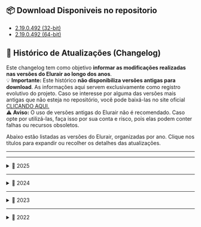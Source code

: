 ## 📦 Download Disponiveis no repositorio


- [2.19.0.492 (32-bit)]()
- [2.19.0.492 (64-bit)]()



## 📝 Histórico de Atualizações (Changelog)

Este changelog tem como objetivo **informar as modificações realizadas nas versões do Elurair ao longo dos anos**.  
💡 **Importante:** Este histórico **não disponibiliza versões antigas para download**. As informações aqui servem exclusivamente como registro evolutivo do projeto. Caso se interesse por alguma das versões mais antigas que não esteja no repositório, você pode baixá-las no site oficial [CLICANDO AQUI.](https://elurair.com/#download)   
⚠️ **Aviso:** O uso de versões antigas do Elurair não é recomendado. Caso opte por utilizá-las, faça isso por sua conta e risco, pois elas podem conter falhas ou recursos obsoletos.


Abaixo estão listadas as versões do Elurair, organizadas por ano. Clique nos títulos para expandir ou recolher os detalhes das atualizações.

---



---

<details>
<summary>📅 2025</summary>

- **[2025-03-08]** 🔧 Versão 2.19.0.492
  Suporte a transparência PNG e uso de HTTPS para patching (não oficialmente suportado).

- **[2025-01-08]** 🛠️ Versão 2.18.1.484  
  Corrige um pequeno bug no builder. Substitui a versão 2.18.0, que foi perdida.

</details>

---

<details>
<summary>📅 2024</summary>

- **[2024-12-28]** 🌍 Versão 2.18.0.480  
  Adiciona localização para italiano (it_IT), novo modo de exibição de progresso, melhorias e correções.

- **[2024-11-25]** 🌍 Versão 2.17.0.457  
  Suporte ao idioma tailandês (th_TH), novas configurações e suporte para arquivos EH/3.

- **[2024-08-11]** 🧪 Versão 2.16.2.434  
  Adiciona menu de desenvolvedor e corrige salvamento incorreto da opção "Salvar" (CheckSave).

- **[2024-07-28]** 💥 Versão 2.16.1.424  
  Corrige diversos crashes e remove a telemetria.

- **[2024-07-17]** 📦 Versão 2.16.0.412  
  Suporte a arquivos 7-Zip, implementações personalizadas de zlib e recursos experimentais.

- **[2024-05-14]** 🗨️ Versão 2.15.0.393  
  Adiciona botões popup, localização em francês (fr_FR) e várias correções.

- **[2024-04-24]** ⚠️ Aviso sobre a versão 2.14.0  
  Um problema crítico na biblioteca `rsulib3` pode causar corrupção de arquivos GRF.  
  ❗ Recomendado voltar para a versão 2.13.2.

- **[2024-04-14]** 🚀 Versão 2.14.0.369  
  Suporte a versões 64-bit, alternadores personalizados e melhorias no carregamento de arquivos grandes.

</details>

---

<details>
<summary>📅 2023</summary>

- **[2023-12-31]** 🛠️ Versão 2.13.2.354  
  Corrige problemas com mídia em segundo plano no Windows Vista ou superior.

- **[2023-12-30]** 🔧 Versão 2.13.1.350  
  Corrige bugs críticos no fallback do processo de patch.

- **[2023-12-28]** 📈 Versão 2.13.0.343  
  Suporte a indicador de progresso circular, mutex nomeado e fallback de patch.

- **[2023-12-12]** 🔊 Versão 2.12.0.335  
  Novos tipos de ação e sons ao passar ou clicar em botões.

- **[2023-09-01]** 📦 Versão 2.11.1.309  
  Corrige falha no processamento de alguns arquivos ZIP.

- **[2023-08-26]** ⚙️ Versão 2.11.0.307  
  Novas configurações e correções baseadas no feedback da comunidade.

- **[2023-04-25]** 🖋️ Versão 2.10.0.291  
  Suporte a fontes personalizadas e pequenas correções.

- **[2023-04-18]** 🪄 Versão 2.9.0.284  
  Auto clique de botões, renomeação contínua de arquivos e correções.

- **[2023-04-04]** 🖱️ Versão 2.8.0.276  
  Cursores personalizados, localização em chinês simplificado (zh_CN) e outras melhorias.

- **[2023-02-12]** 🎵 Versão 2.7.1.243  
  Corrige mídia tocando ao minimizar, adiciona botões play/stop e localização em chinês tradicional (zh_TW).

</details>

---

<details>
<summary>📅 2022</summary>

- **[2022-12-09]** 🗑️ Versão 2.7.0.225  
  Suporte à exclusão de arquivos, configuração ofuscada e melhorias de acessibilidade.  
  Adiciona localização em japonês (ja_JP).

- **[2022-11-16]** 🛑 Versão 2.6.1.184  
  Corrige congelamento ao fechar com patch ativo.

- **[2022-11-01]** 🎧 Versão 2.6.0.179  
  Correções de UI e suporte a mídia de áudio em segundo plano.

- **[2022-07-01]** 🎨 Versão 2.5.0.158  
  Efeito de passar o mouse nos botões e novas localizações: árabe (ar_EG) e português do Brasil (pt_BR).

- **[2022-05-01]** 📶 Versão 2.3.0.131  
  Limite de progresso em servidores terceiros e vídeos como plano de fundo.

- **[2022-02-20]** 🔁 Versão 2.2.0.123  
  Suporte a autoatualização e correções na extração de arquivos ZIP.

- **[2022-02-20]** 📦 Versão 2.1.0.120  
  Suporte a arquivos ZIP e melhorias baseadas em feedback da comunidade.

- **[2022-01-04]** 🧩 Versão 2.0.0.107  
  Esta é a primeira versão oficial do Elurair, fruto da fusão entre o **RO Patcher Lite** (responsável pelo patching) e o **ROCred** (interface do usuário).  
  Internamente, o Elurair é considerado um *fork* do ROCred — por isso começa com a versão 2 e comemora o 10º aniversário.  
  A configuração do ROCred existente ainda funciona, exceto que é necessário adicionar as configurações do patcher.  
  A documentação está disponível em forma de exemplos comentados de configuração e skin na pasta `doc/`.  
  ✅ Formatos suportados: **GPF** e **RGZ**.  
  ⚠️ Formatos RAR, THOR e ZIP estão em consideração, aguardando feedback da comunidade.

